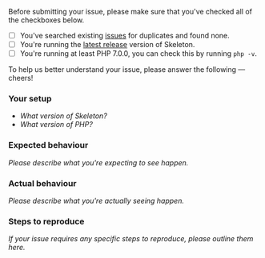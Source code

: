 Before submitting your issue, please make sure that you've checked all of the checkboxes below.

- [ ] You've searched existing [issues][link-issues] for duplicates and found none.
- [ ] You're running the [latest release][link-latest-release] version of Skeleton.
- [ ] You're running at least PHP 7.0.0, you can check this by running `php -v`.

To help us better understand your issue, please answer the following — cheers!

### Your setup

- *What version of Skeleton?*
- *What version of PHP?*

### Expected behaviour

*Please describe what you're expecting to see happen.*

### Actual behaviour

*Please describe what you're actually seeing happen.*

### Steps to reproduce

*If your issue requires any specific steps to reproduce, please outline them here.*

[link-latest-release]: https://github.com/werxe/skeleton/releases/latest
[link-issues]: https://github.com/werxe/skeleton/issues
